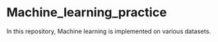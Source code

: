 # Machine_learning_practice
In this repository, Machine learning is implemented on various datasets. 
